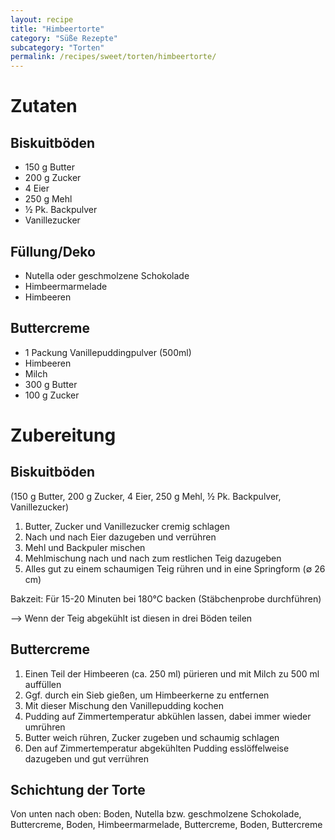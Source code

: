 ```yaml
---
layout: recipe
title: "Himbeertorte"
category: "Süße Rezepte"
subcategory: "Torten"
permalink: /recipes/sweet/torten/himbeertorte/
---
```


# Zutaten

## Biskuitböden
- 150 g Butter
- 200 g Zucker
- 4 Eier
- 250 g Mehl
- ½ Pk. Backpulver
- Vanillezucker

## Füllung/Deko
- Nutella oder geschmolzene Schokolade
- Himbeermarmelade
- Himbeeren

## Buttercreme
- 1 Packung Vanillepuddingpulver (500ml)
- Himbeeren
- Milch
- 300 g Butter
- 100 g Zucker


# Zubereitung

## Biskuitböden
(150 g Butter, 200 g Zucker, 4 Eier, 250 g Mehl, ½ Pk. Backpulver, Vanillezucker)
1. Butter, Zucker und Vanillezucker cremig schlagen
2. Nach und nach Eier dazugeben und verrühren
3. Mehl und Backpuler mischen
4. Mehlmischung nach und nach zum restlichen Teig dazugeben
5. Alles gut zu einem schaumigen Teig rühren und in eine Springform (∅ 26 cm)

Bakzeit: Für 15-20 Minuten bei 180°C backen (Stäbchenprobe durchführen)

--> Wenn der Teig abgekühlt ist diesen in drei Böden teilen

## Buttercreme
1. Einen Teil der Himbeeren (ca. 250 ml) pürieren und mit Milch zu 500 ml auffüllen
2. Ggf. durch ein Sieb gießen, um Himbeerkerne zu entfernen
3. Mit dieser Mischung den Vanillepudding kochen
4. Pudding auf Zimmertemperatur abkühlen lassen, dabei immer wieder umrühren
5. Butter weich rühren, Zucker zugeben und schaumig schlagen
6. Den auf Zimmertemperatur abgekühlten Pudding esslöffelweise dazugeben und gut verrühren

## Schichtung der Torte
Von unten nach oben:
Boden, Nutella bzw. geschmolzene Schokolade, Buttercreme, Boden, Himbeermarmelade, Buttercreme, Boden, Buttercreme
